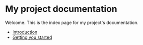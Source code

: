 # My project documentation
Welcome. This is the index page for my project's documentation.

- [Introduction](intro.md)
- [Getting you started](getting_started.md)
